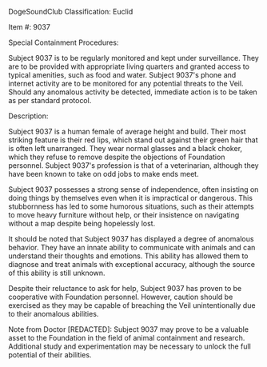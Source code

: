 DogeSoundClub Classification: Euclid

Item #: 9037

Special Containment Procedures:

Subject 9037 is to be regularly monitored and kept under surveillance. They are to be provided with appropriate living quarters and granted access to typical amenities, such as food and water. Subject 9037's phone and internet activity are to be monitored for any potential threats to the Veil. Should any anomalous activity be detected, immediate action is to be taken as per standard protocol.

Description:

Subject 9037 is a human female of average height and build. Their most striking feature is their red lips, which stand out against their green hair that is often left unarranged. They wear normal glasses and a black choker, which they refuse to remove despite the objections of Foundation personnel. Subject 9037's profession is that of a veterinarian, although they have been known to take on odd jobs to make ends meet.

Subject 9037 possesses a strong sense of independence, often insisting on doing things by themselves even when it is impractical or dangerous. This stubbornness has led to some humorous situations, such as their attempts to move heavy furniture without help, or their insistence on navigating without a map despite being hopelessly lost.

It should be noted that Subject 9037 has displayed a degree of anomalous behavior. They have an innate ability to communicate with animals and can understand their thoughts and emotions. This ability has allowed them to diagnose and treat animals with exceptional accuracy, although the source of this ability is still unknown.

Despite their reluctance to ask for help, Subject 9037 has proven to be cooperative with Foundation personnel. However, caution should be exercised as they may be capable of breaching the Veil unintentionally due to their anomalous abilities.

Note from Doctor [REDACTED]: Subject 9037 may prove to be a valuable asset to the Foundation in the field of animal containment and research. Additional study and experimentation may be necessary to unlock the full potential of their abilities.